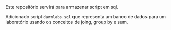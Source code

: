 Este repositório servirá para armazenar script em sql.

Adicionado script `darmlabs.sql` que representa um banco de dados para um laboratório usando os conceitos de joing, group by e sum.
